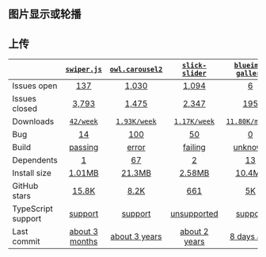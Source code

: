 ## 图片显示或轮播
## 上传
|   | [`swiper.js`][b0] | [`owl.carousel2`][r0] | [`slick-slider`][n0] | [`blueimp-gallery`][a0] |
|---|:---:|:---:|:----:|:----:|
| Issues open           | [137][IO1] | [1,030][IO2] | [1,094][IO3] | [6][IO4] |
| Issues closed         | [3,793][IC1] | [1,475][IC2] | [2,347][IC3] | [195][IC4] |
| Downloads             | [`42/week`][DL1] | [`1.93K/week`][DL2] | [`1.17K/week`][DL3] | [`11.80K/month`][DL4] |
| Bug             | [14][bug1] | [100][bug2] | [50][bug3] | [0][bug4] |
| Build                 | [passing][bd1] | [error][bd2] | [failing][bd3] | [unknown][bd4] |
| Dependents            | [1][dep1] | [67][dep2] | [2][dep3] | [13][dep4] |
| Install size          | [1.01MB][IS1] | [21.3MB][IS2] | [2.58MB][IS3] | [10.4MB][IS4] |
| GitHub stars          | [15.8K][stars1] | [8.2K][stars2] | [661][stars3] | [5K][stars4] |
| TypeScript support    | [support][TS1] | [support][TS2] | [unsupported][TS3] | [support][TS4] |
| Last commit           | [about 3 months][commits1] | [about 3 years][commits2] | [about 2 years][commits3] | [8 days ago][commits4] |

[b0]: https://github.com/nolimits4web/swiper
[r0]: https://github.com/OwlCarousel2/OwlCarousel2
[n0]: https://github.com/kenwheeler/slick/
[a0]: https://github.com/blueimp/Gallery

[IO1]: https://github.com/sourcepirate/Swiper/issues
[IO2]: https://github.com/OwlCarousel2/OwlCarousel2/issues
[IO3]: https://github.com/kenwheeler/slick/issues
[IO4]: https://github.com/blueimp/Gallery/issues
[IC1]: https://github.com/sourcepirate/Swiper/issues
[IC2]: https://github.com/OwlCarousel2/OwlCarousel2/issues
[IC3]: https://github.com/kenwheeler/slick/issues
[IC4]: https://github.com/blueimp/Gallery/issues

[DL1]: https://www.npmjs.com/package/swiper.js
[DL2]: https://www.npmjs.com/package/owl.carousel2
[DL3]: https://www.npmjs.com/package/slick-slider
[DL4]: https://www.npmjs.com/package/blueimp-gallery

[bug1]: https://github.com/nolimits4web/swiper/issues?q=is%3Aopen+is%3Aissue+label%3A%22bug+confirmed%22
[bug2]: https://github.com/OwlCarousel2/OwlCarousel2/issues?page=1&q=is%3Aopen+is%3Aissue+label%3Abug
[bug3]: https://github.com/kenwheeler/slick/issues?page=2&q=is%3Aopen+is%3Aissue+label%3A%22Bug%3A+Confirmed%22
[bug4]: https://github.com/blueimp/Gallery/issues?q=is%3Aopen+is%3Aissue+label%3Abug

[bd1]: https://travis-ci.org/github/nolimits4web/swiper
[bd2]: https://travis-ci.org/github/OwlCarousel2/OwlCarousel2
[bd3]: https://travis-ci.org/github/kenwheeler/slick
[bd4]: https://travis-ci.org/github/blueimp/Gallery

[dep1]: https://www.npmjs.com/package/swiper.js
[dep2]: https://www.npmjs.com/package/owl.carousel2
[dep3]: https://www.npmjs.com/package/jquery-file-upload
[dep4]: https://www.npmjs.com/package/bootstrap-fileinput

[IS1]: https://packagephobia.com/result?p=dropzone
[IS2]: https://packagephobia.com/result?p=fine-uploader
[IS3]: https://packagephobia.com/result?p=jquery-file-upload
[IS4]: https://packagephobia.com/result?p=bootstrap-fileinput

[stars1]: https://github.com/dropzone/dropzone/stargazers
[stars2]: https://github.com/FineUploader/fine-uploader/stargazers
[stars3]: https://github.com/hayageek/jquery-upload-file/stargazers
[stars4]: https://github.com/kartik-v/bootstrap-fileinput/stargazers

[TS1]: https://www.npmjs.com/package/@types/dropzone
[TS2]: https://github.com/FineUploader/fine-uploader/search?l=typescript
[TS3]: https://github.com/hayageek/jquery-upload-file/search?l=javascript
[TS4]: https://www.npmjs.com/package/@types/bootstrap-fileinput

[commits1]: https://github.com/dropzone/dropzone/commits
[commits2]: https://github.com/FineUploader/fine-uploader/commits
[commits3]: https://github.com/hayageek/jquery-upload-file/commits
[commits4]: https://github.com/kartik-v/bootstrap-fileinput/commits

